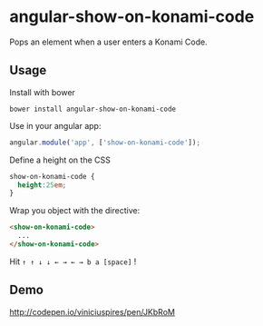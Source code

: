 # angular-show-on-konami-code

Pops an element when a user enters a Konami Code.

## Usage

Install with bower 

    bower install angular-show-on-konami-code

Use in your angular app:

```javascript
angular.module('app', ['show-on-konami-code']);
```

Define a height on the CSS

```css
show-on-konami-code {
  height:25em;
}
```

Wrap you object with the directive:

```html
<show-on-konami-code>
  ...
</show-on-konami-code>
```


Hit `↑ ↑ ↓ ↓ ← → ← → b a [space]` !


## Demo

http://codepen.io/viniciuspires/pen/JKbRoM
